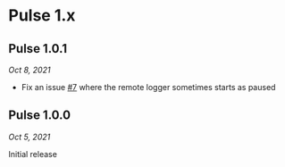 # Pulse 1.x

## Pulse 1.0.1

*Oct 8, 2021*

- Fix an issue [#7](https://github.com/kean/PulsePro/issues/7) where the remote logger sometimes starts as paused

## Pulse 1.0.0

*Oct 5, 2021*

Initial release
